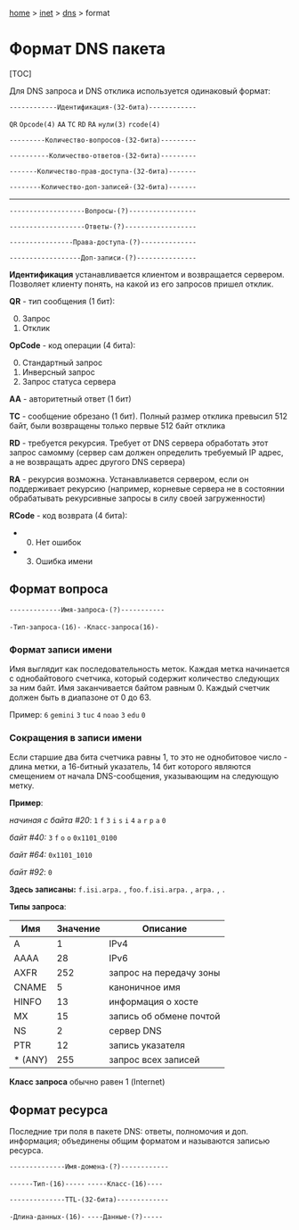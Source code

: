 <script type="text/x-mathjax-config">MathJax.Hub.Config({tex2jax: {inlineMath: [['$','$'], ['\(','\)']]}});</script><script src='https://cdnjs.cloudflare.com/ajax/libs/mathjax/2.7.5/MathJax.js?config=TeX-MML-AM_CHTML' async></script>

[home](../../../) > [inet](../../) > [dns](../) > format

# Формат DNS пакета

[TOC]

Для DNS запроса и DNS отклика используется одинаковый формат:

`------------Идентификация-(32-бита)------------`

`QR` `Opcode(4)` `AA` `TC` `RD` `RA` `нули(3)` `rcode(4)`

`---------Количество-вопросов-(32-бита)---------`

`----------Количество-ответов-(32-бита)---------`

`-------Количество-прав-доступа-(32-бита)-------`

`--------Количество-доп-записей-(32-бита)-------`

------

`-------------------Вопросы-(?)-----------------`

`-------------------Ответы-(?)------------------`

`----------------Права-доступа-(?)--------------`

`------------------Доп-записи-(?)---------------`

**Идентификация** устанавливается клиентом и возвращается сервером. Позволяет клиенту понять, на какой из его запросов пришел отклик.

**QR** - тип сообщения (1 бит):

0. Запрос
1. Отклик

 **OpCode** - код операции (4 бита):

0. Стандартный запрос
1. Инверсный запрос
2. Запрос статуса сервера

**AA** - авторитетный ответ (1 бит)

**TC** - сообщение обрезано (1 бит). Полный размер отклика превысил 512 байт, были возвращены только первые 512 байт отклика

**RD** - требуется рекурсия. Требует от DNS сервера обработать этот запрос самомму (сервер сам должен определить требуемый IP адрес, а не возвращать адрес другого DNS сервера)

**RA** - рекурсия возможна. Устанавлиавется сервером, если он поддерживает рекурсию (например, корневые сервера не в состоянии обрабатывать рекурсивные запросы в силу своей загруженности)

**RCode** - код возврата (4 бита):

* 0. Нет ошибок
* 3. Ошибка имени

## Формат вопроса

`-------------Имя-запроса-(?)-----------`

`-Тип-запроса-(16)-` `-Класс-запроса(16)-`

### Формат записи имени

Имя выглядит как последовательность меток. Каждая метка начинается с однобайтового счетчика, который содержит количество следующих за ним байт. Имя заканчивается байтом равным 0. Каждый счетчик должен быть в диапазоне от 0 до 63.

Пример: `6` `gemini` `3` `tuc` `4` `noao` `3` `edu` `0`

### Сокращения в записи имени

Если старшие два бита счетчика равны 1, то это не однобитовое число - длина метки, а 16-битный указатель, 14 бит которого являются смещением от начала DNS-сообщения, указывающим на следующую метку.

**Пример**:

*начиная с байта #20*: `1` `f` `3` `i` `s` `i` `4` `a` `r` `p` `a` `0`

*байт #40:* `3` `f` `o` `o` `0x1101_0100`

*байт #64:* `0x1101_1010`

*байт #92*: `0`

**Здесь записаны:** `f.isi.arpa.` , `foo.f.isi.arpa.` , `arpa.` , `.`

  

**Типы запроса**:

| Имя     | Значение | Описание                |
| ------- | -------- | ----------------------- |
| A       | 1        | IPv4                    |
| AAAA    | 28       | IPv6                    |
| AXFR    | 252      | запрос на передачу зоны |
| CNAME   | 5        | каноничное имя          |
| HINFO   | 13       | информация о хосте      |
| MX      | 15       | запись об обмене почтой |
| NS      | 2        | сервер DNS              |
| PTR     | 12       | запись указателя        |
| * (ANY) | 255      | запрос всех записей     |

**Класс запроса** обычно равен 1 (Internet)

## Формат ресурса

Последние три поля в пакете DNS: ответы, полномочия и доп. информация; объединены общим форматом и называются записью ресурса.

`--------------Имя-домена-(?)------------`

`------Тип-(16)-----` `-----Класс-(16)----`

`--------------TTL-(32-бита)-------------`

`-Длина-данных-(16)-` `----Данные-(?)-----` 